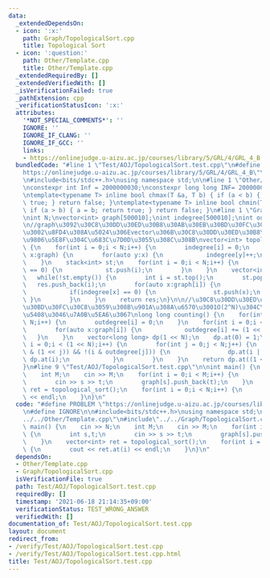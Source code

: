 ```yaml
---
data:
  _extendedDependsOn:
  - icon: ':x:'
    path: Graph/TopologicalSort.cpp
    title: Topological Sort
  - icon: ':question:'
    path: Other/Template.cpp
    title: Other/Template.cpp
  _extendedRequiredBy: []
  _extendedVerifiedWith: []
  _isVerificationFailed: true
  _pathExtension: cpp
  _verificationStatusIcon: ':x:'
  attributes:
    '*NOT_SPECIAL_COMMENTS*': ''
    IGNORE: ''
    IGNORE_IF_CLANG: ''
    IGNORE_IF_GCC: ''
    links:
    - https://onlinejudge.u-aizu.ac.jp/courses/library/5/GRL/4/GRL_4_B
  bundledCode: "#line 1 \"Test/AOJ/TopologicalSort.test.cpp\"\n#define PROBLEM \"\
    https://onlinejudge.u-aizu.ac.jp/courses/library/5/GRL/4/GRL_4_B\"\n#define IGNORE\n\
    \n#include<bits/stdc++.h>\nusing namespace std;\n\n#line 1 \"Other/Template.cpp\"\
    \nconstexpr int Inf = 2000000030;\nconstexpr long long INF= 2000000000000000000;\n\
    \ntemplate<typename T> inline bool chmax(T &a, T b) { if (a < b) { a = b; return\
    \ true; } return false; }\ntemplate<typename T> inline bool chmin(T &a, T b) {\
    \ if (a > b) { a = b; return true; } return false; }\n#line 1 \"Graph/TopologicalSort.cpp\"\
    \nint N;\nvector<int> graph[500010];\nint indegree[500010];\nint outdegree[500010];\n\
    \n//graph\u3092\u30C8\u30DD\u30ED\u30B8\u30AB\u30EB\u30BD\u30FC\u30C8\u3059\u308B\
    \u3002\u8FD4\u308A\u5024\u306Evector\u306B\u30C8\u30DD\u30ED\u30B8\u30AB\u30EB\
    \u9806\u5E8F\u304C\u683C\u7D0D\u3055\u308C\u308B\nvector<int> topological_sort()\
    \ {\n    for(int i = 0;i < N;i++) {\n        indegree[i] = 0;\n    }\n    for(auto\
    \ x:graph) {\n        for(auto y:x) {\n            indegree[y]++;\n        }\n\
    \    }\n    stack<int> st;\n    for(int i = 0;i < N;i++) {\n        if(indegree[i]\
    \ == 0) {\n            st.push(i);\n        }\n    }\n    vector<int> res;\n \
    \   while(!st.empty()) {\n        int i = st.top();\n        st.pop();\n     \
    \   res.push_back(i);\n        for(auto x:graph[i]) {\n            indegree[x]--;\n\
    \            if(indegree[x] == 0) {\n                st.push(x);\n           \
    \ }\n        }\n    }\n    return res;\n}\n\n//\u30C8\u30DD\u30ED\u30B8\u30AB\u30EB\
    \u30BD\u30FC\u30C8\u3059\u308B\u901A\u308A\u6570\u3001O(2^N)\u304C\u9593\u306B\
    \u5408\u3046\u7A0B\u5EA6\u3067\nlong long counting() {\n    for(int i = 0;i <\
    \ N;i++) {\n        outdegree[i] = 0;\n    }\n    for(int i = 0;i < N;i++) {\n\
    \        for(auto x:graph[i]) {\n            outdegree[i] += (1 << x);\n     \
    \   }\n    }\n    vector<long long> dp(1 << N);\n    dp.at(0) = 1;\n    for(int\
    \ i = 0;i < (1 << N);i++) {\n        for(int j = 0;j < N;j++) {\n            if(!(i\
    \ & (1 << j)) && !(i & outdegree[j])) {\n                dp.at(i | (1 << j)) +=\
    \ dp.at(i);\n            }\n        }\n    }\n    return dp.at((1 << N) - 1);\n\
    }\n#line 9 \"Test/AOJ/TopologicalSort.test.cpp\"\n\nint main() {\n    cin >> N;\n\
    \    int M;\n    cin >> M;\n    for(int i = 0;i < M;i++) {\n        int s,t;\n\
    \        cin >> s >> t;\n        graph[s].push_back(t);\n    }\n    vector<int>\
    \ ret = topological_sort();\n    for(int i = 0;i < N;i++) {\n        cout << ret.at(i)\
    \ << endl;\n    }\n}\n"
  code: "#define PROBLEM \"https://onlinejudge.u-aizu.ac.jp/courses/library/5/GRL/4/GRL_4_B\"\
    \n#define IGNORE\n\n#include<bits/stdc++.h>\nusing namespace std;\n\n#include\"\
    ../../Other/Template.cpp\"\n#include\"../../Graph/TopologicalSort.cpp\"\n\nint\
    \ main() {\n    cin >> N;\n    int M;\n    cin >> M;\n    for(int i = 0;i < M;i++)\
    \ {\n        int s,t;\n        cin >> s >> t;\n        graph[s].push_back(t);\n\
    \    }\n    vector<int> ret = topological_sort();\n    for(int i = 0;i < N;i++)\
    \ {\n        cout << ret.at(i) << endl;\n    }\n}\n"
  dependsOn:
  - Other/Template.cpp
  - Graph/TopologicalSort.cpp
  isVerificationFile: true
  path: Test/AOJ/TopologicalSort.test.cpp
  requiredBy: []
  timestamp: '2021-06-18 21:14:35+09:00'
  verificationStatus: TEST_WRONG_ANSWER
  verifiedWith: []
documentation_of: Test/AOJ/TopologicalSort.test.cpp
layout: document
redirect_from:
- /verify/Test/AOJ/TopologicalSort.test.cpp
- /verify/Test/AOJ/TopologicalSort.test.cpp.html
title: Test/AOJ/TopologicalSort.test.cpp
---
```


